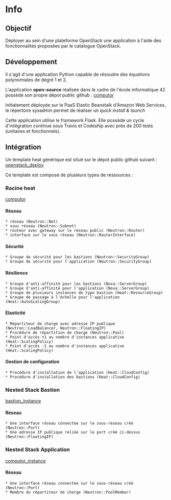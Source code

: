 # Info

## Objectif

Déployer au sein d'une plateforme OpenStack une application à l'aide des fonctionnalités proposées par le catalogue OpenStack.

## Développement

Il s'agit d'une application Python capable de résoudre des équations polynomiales de degré 1 et 2.

L'application **open-source** réalisée dans le cadre de l'école informatique 42 possède son propre dépot public github : [computor](https://github.com/JulienBalestra/computor)

Initialement déployée sur le PaaS Elastic Beanstalk d'Amazon Web Services, le répertoire sysadmin permet de réaliser un *quick install & launch*

Cette application utilise le framework Flask.
Elle possède un cycle d'intégration continue sous Travis et Codeship avec près de 200 tests (unitaires et fonctionnels).



## Intégration

Un template heat générique est situé sur le dépot public github suivant : [openstack_deploy](https://github.com/JulienBalestra/openstack_deploy/tree/master/heat/computor)


Ce template est composé de plusieurs types de ressources :

### Racine heat

[computor](https://github.com/JulienBalestra/openstack_deploy/blob/master/heat/computor/computor.yaml)

#### Réseau

    * réseau (Neutron::Net)
    * sous réseau (Neutron::Subnet)
    * routeur avec gateway sur le réseau public (Neutron::Router)
    * interface sur le sous réseau (Neutron::RouterInterface)

#### Sécurité

    * Groupe de sécurité pour les bastions (Neutron::SecurityGroup)
    * Groupe de sécurité pour l'application (Neutron::SecurityGroup)
    
#### Résilience

    * Groupe d'anti-affinité pour les bastions (Nova::ServerGroup)
    * Groupe d'anti-affinité pour l'application (Nova::ServerGroup)
    * Groupe de plusieurs instances de type bastion (Heat::ResourceGroup)
    * Groupe de passage à l'échelle pour l'application (Heat::AutoScalingGroup)
    
#### Elasticité

    * Répartiteur de charge avec adresse IP publique (Neutron::LoadBalancer, Neutron::FloatingIP)
    * Procédure de répartition de charge (Neutron::Pool)
    * Point d'accès +1 au nombre d'instances applicative (Heat::ScalingPolicy)
    * Point d'accès -1 au nombre d'instances applicative (Heat::ScalingPolicy)
    
#### Gestion de configuration

    * Procédure d'installation de l'application (Heat::CloudConfig)
    * Procédure d'installation des bastions (Heat::CloudConfig)
    
### Nested Stack Bastion

[bastion_instance](https://github.com/Julienalestra/openstack_deploy/blob/master/heat/computor/bastion_instance.yaml)


#### Réseau

    * Une interface réseau connectée sur le sous-réseau créé (Neutron::Port)
    * Une adresse IP publique reliée sur le port créé ci-dessus (Neutron::FloatingIP)
    
### Nested Stack Application

[computor_instance](https://github.com/JulienBalestra/openstack_deploy/blob/master/heat/computor/computor_instance.yaml)


#### Réseau

    * Une interface réseau connectée sur le sous-réseau créé (Neutron::Port)
    * Membre du répartiteur de charge (Neutron::PoolMember)



